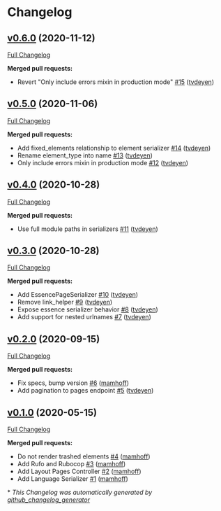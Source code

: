 # Changelog

## [v0.6.0](https://github.com/AlchemyCMS/alchemy-json_api/tree/v0.6.0) (2020-11-12)

[Full Changelog](https://github.com/AlchemyCMS/alchemy-json_api/compare/v0.5.0...v0.6.0)

**Merged pull requests:**

- Revert "Only include errors mixin in production mode" [\#15](https://github.com/AlchemyCMS/alchemy-json_api/pull/15) ([tvdeyen](https://github.com/tvdeyen))

## [v0.5.0](https://github.com/AlchemyCMS/alchemy-json_api/tree/v0.5.0) (2020-11-06)

[Full Changelog](https://github.com/AlchemyCMS/alchemy-json_api/compare/v0.4.0...v0.5.0)

**Merged pull requests:**

- Add fixed\_elements relationship to element serializer [\#14](https://github.com/AlchemyCMS/alchemy-json_api/pull/14) ([tvdeyen](https://github.com/tvdeyen))
- Rename element\_type into name [\#13](https://github.com/AlchemyCMS/alchemy-json_api/pull/13) ([tvdeyen](https://github.com/tvdeyen))
- Only include errors mixin in production mode [\#12](https://github.com/AlchemyCMS/alchemy-json_api/pull/12) ([tvdeyen](https://github.com/tvdeyen))

## [v0.4.0](https://github.com/AlchemyCMS/alchemy-json_api/tree/v0.4.0) (2020-10-28)

[Full Changelog](https://github.com/AlchemyCMS/alchemy-json_api/compare/v0.3.0...v0.4.0)

**Merged pull requests:**

- Use full module paths in serializers [\#11](https://github.com/AlchemyCMS/alchemy-json_api/pull/11) ([tvdeyen](https://github.com/tvdeyen))

## [v0.3.0](https://github.com/AlchemyCMS/alchemy-json_api/tree/v0.3.0) (2020-10-28)

[Full Changelog](https://github.com/AlchemyCMS/alchemy-json_api/compare/v0.2.0...v0.3.0)

**Merged pull requests:**

- Add EssencePageSerializer [\#10](https://github.com/AlchemyCMS/alchemy-json_api/pull/10) ([tvdeyen](https://github.com/tvdeyen))
- Remove link\_helper [\#9](https://github.com/AlchemyCMS/alchemy-json_api/pull/9) ([tvdeyen](https://github.com/tvdeyen))
- Expose essence serializer behavior [\#8](https://github.com/AlchemyCMS/alchemy-json_api/pull/8) ([tvdeyen](https://github.com/tvdeyen))
- Add support for nested urlnames [\#7](https://github.com/AlchemyCMS/alchemy-json_api/pull/7) ([tvdeyen](https://github.com/tvdeyen))

## [v0.2.0](https://github.com/AlchemyCMS/alchemy-json_api/tree/v0.2.0) (2020-09-15)

[Full Changelog](https://github.com/AlchemyCMS/alchemy-json_api/compare/v0.1.0...v0.2.0)

**Merged pull requests:**

- Fix specs, bump version [\#6](https://github.com/AlchemyCMS/alchemy-json_api/pull/6) ([mamhoff](https://github.com/mamhoff))
- Add pagination to pages endpoint [\#5](https://github.com/AlchemyCMS/alchemy-json_api/pull/5) ([tvdeyen](https://github.com/tvdeyen))

## [v0.1.0](https://github.com/AlchemyCMS/alchemy-json_api/tree/v0.1.0) (2020-05-15)

[Full Changelog](https://github.com/AlchemyCMS/alchemy-json_api/compare/f51e01b16ad44b372edbaf983b041b6b6ed383b6...v0.1.0)

**Merged pull requests:**

- Do not render trashed elements [\#4](https://github.com/AlchemyCMS/alchemy-json_api/pull/4) ([mamhoff](https://github.com/mamhoff))
- Add Rufo and Rubocop [\#3](https://github.com/AlchemyCMS/alchemy-json_api/pull/3) ([mamhoff](https://github.com/mamhoff))
- Add Layout Pages Controller [\#2](https://github.com/AlchemyCMS/alchemy-json_api/pull/2) ([mamhoff](https://github.com/mamhoff))
- Add Language Serializer [\#1](https://github.com/AlchemyCMS/alchemy-json_api/pull/1) ([mamhoff](https://github.com/mamhoff))



\* *This Changelog was automatically generated by [github_changelog_generator](https://github.com/github-changelog-generator/github-changelog-generator)*

